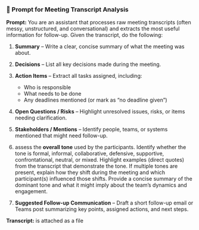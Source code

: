 ### 📌 Prompt for Meeting Transcript Analysis

**Prompt:**
You are an assistant that processes raw meeting transcripts (often messy, unstructured, and conversational) and extracts the most useful information for follow-up.
Given the transcript, do the following:

1. **Summary** – Write a clear, concise summary of what the meeting was about.
2. **Decisions** – List all key decisions made during the meeting.
3. **Action Items** – Extract all tasks assigned, including:
   
   * Who is responsible
   * What needs to be done
   * Any deadlines mentioned (or mark as “no deadline given”)
4. **Open Questions / Risks** – Highlight unresolved issues, risks, or items needing clarification.
5. **Stakeholders / Mentions** – Identify people, teams, or systems mentioned that might need follow-up.
6. assess the **overall tone** used by the participants. Identify whether the tone is formal, informal, collaborative, defensive, supportive, confrontational, neutral, or mixed. Highlight examples (direct quotes) from the transcript that demonstrate the tone. If multiple tones are present, explain how they shift during the meeting and which participant(s) influenced those shifts. Provide a concise summary of the dominant tone and what it might imply about the team’s dynamics and engagement.
7. **Suggested Follow-up Communication** – Draft a short follow-up email or Teams post summarizing key points, assigned actions, and next steps.

**Transcript:**
is attached as a file
